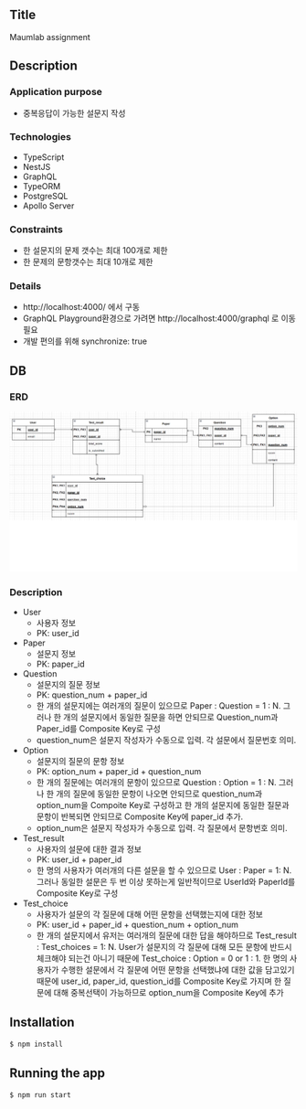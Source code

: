 ## Title

Maumlab assignment

## Description

### Application purpose

* 중복응답이 가능한 설문지 작성

### Technologies
* TypeScript
* NestJS
* GraphQL
* TypeORM
* PostgreSQL
* Apollo Server

### Constraints
* 한 설문지의 문제 갯수는 최대 100개로 제한
* 한 문제의 문항갯수는 최대 10개로 제한

### Details
* http://localhost:4000/ 에서 구동
* GraphQL Playground환경으로 가려면 http://localhost:4000/graphql 로 이동 필요
* 개발 편의를 위해 synchronize: true

## DB
### ERD
![alt text](./img/maumlab_db_schema_img.png)

### Description
* User
    * 사용자 정보
    * PK: user_id
* Paper
    * 설문지 정보
    * PK: paper_id
* Question
    * 설문지의 질문 정보
    * PK: question_num + paper_id
    * 한 개의 설문지에는 여러개의 질문이 있으므로 Paper : Question = 1 : N. 그러나 한 개의 설문지에서 동일한 질문을 하면 안되므로 Question_num과 Paper_id를 Composite Key로 구성
    * question_num은 설문지 작성자가 수동으로 입력. 각 설문에서 질문번호 의미. 
* Option
    * 설문지의 질문의 문항 정보
    * PK: option_num + paper_id + question_num
    * 한 개의 질문에는 여러개의 문항이 있으므로 Question : Option = 1 : N. 그러나 한 개의 질문에 동일한 문항이 나오면 안되므로 question_num과 option_num을 Compoite Key로 구성하고 한 개의 설문지에 동일한 질문과 문항이 반복되면 안되므로 Composite Key에 paper_id 추가. 
    * option_num은 설문지 작성자가 수동으로 입력. 각 질문에서 문항번호 의미.
* Test_result
    * 사용자의 설문에 대한 결과 정보
    * PK: user_id + paper_id
    * 한 명의 사용자가 여러개의 다른 설문을 할 수 있으므로 User : Paper = 1: N. 그러나 동일한 설문은 두 번 이상 못하는게 일반적이므로  UserId와 PaperId를 Composite Key로 구성
* Test_choice
    * 사용자가 설문의 각 질문에 대해 어떤 문항을 선택했는지에 대한 정보
    * PK: user_id + paper_id + question_num + option_num
    * 한 개의 설문지에서 유저는 여러개의 질문에 대한 답을 해야하므로 Test_result : Test_choices = 1: N. User가 설문지의 각 질문에 대해 모든 문항에 반드시 체크해야 되는건 아니기 때문에 Test_choice : Option = 0 or 1 : 1. 한 명의 사용자가 수행한 설문에서 각 질문에 어떤 문항을 선택했냐에 대한 값을 담고있기 때문에 user_id, paper_id, question_id를 Composite Key로 가지며 한 질문에 대해 중복선택이 가능하므로 option_num을 Composite Key에 추가


## Installation

```bash
$ npm install
```

## Running the app

```bash
$ npm run start

```
